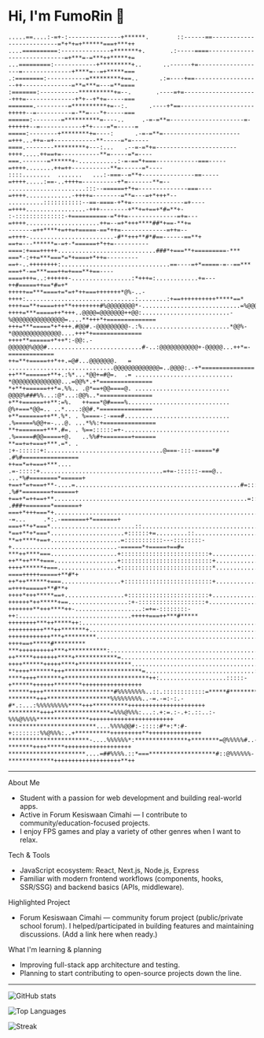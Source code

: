 # Hi, I'm FumoRin 👋

```text
.....==....:-=+-:---------------+******.        ::------==--------------------------=*+*+=+******===+***++
....==========:--------------+*******+.       .:-----====-----------------------------=+***=-=***++*****+=
...=========:------------+*********+..      ..------+=-------------------=--------------+****=--=+*****===
.:========:-----------=*********+==..      .:=----+==-------------------++--------------=**=***=---=**====
:=======:-----------**********+=--.       .----=+=---------------------+++=--------------+*+--+*+=-----===
=======.---------=**********+=--:.      .----+*==---------------------+++++--=----------=-**=---*+-----===
======:--------=**********=----..     .-=-=**=---------------------=-++++++--=------------+*+----=*=-----=
=====:--------+********+=----:      .-=-=**=----------------------=+++...++=-=+------------**-----=*=-----
====.--------*********+---:...   .--=-=*+=-----------------------++++.....++==+=-----------**=-----=*=----
===.-------=******+-...........:-=-==*+===------------===-----=++++........++=++-----------**=------=*----
::::........  .......   ...:-===--=**+---------------==-----=++++.....:==-..++++=----------+*=-------**=--
......................:::--======+*+=--------------===----=++++.............-++++=--------=**=---=+*+++*--
..........:::::::::::--==-====-+*+=---------------=+----=++++.................-+++--------+**+=+==+*#=**+-
:-::::::::::::::-+==========-=*++=--------------=+=---=++++.....................++=--=+*+++****##*+==-**+=
-------=++****+=++=+=====-==*++=-------------=++=--=++++-........................-#**+++**#*#==------==**+
==+=---******=-=+-*======+*++=----------====:+===+++++............................###*+===**+=========-***
===*-:++=***===*=*+====+*++=---------==+-..++++++++:...............................==----=+*=====-=--==***
===+*-==***===++=+===**+==----====+++=..:++++++-.................:*+++=:............+=---++#=====++==*#=+*
+++++==***====+=*=+*++===+++++++*@%-..-++++:...............................:........:+==++++++++++*****==*
++++==**+====+++**++++++++#%@@@@@@@@*-............................=%@@@@@@@%=.......:#*++****#**+=========
++++=***=====++*+++..@@@@=@@@@@@@++@@:.........................-%@@@@@@@@@@@@@@@=....**+++*+==============
+++=***=====*+*+++.#@@#.-@@@@@@@@@-.:%.........................*@@%-*@@@@@@@@@@@@@@....+++*+==============
++++**======+*++*:-@@:.-@@@@@@%@@@#...........................#-..:@@@@@@@@@@@+-@@@@@...++*=-=============
++=**+=====++*++.=@#...@@@@@@@.   = ..............................@@@@@@@@@@@@@=..@@@@:.-+*===============
++***======+**+.:%*...*@@+=#@=.  .= ............................ *@@@@@@@@@@@@@@...=@@%*.+*===============
*+**+======++*=.%%.. .@*==+@@====@. ...........................  @@@@%###%%...:@*...:@@%..*===============
+**+======++**:=%.   ++===*@#====%.............................  @%+===*@@=.. ..*....:@@#.*===============
+**=======++**.%*. . %====-:-===#.............................. .%=====%@@+=-...@. ...*%%:+===============
**+=======+***.#=. . %==::::::=+-.............................. .%=====#@@=====+@.   ..%%#+========+======
**==+=+===+***.=*. . :+-::::::+:.................................@===-:::-=====*#     .#%#================
++==*=+===+***....   .=-:::::+...................................=+=-::::::-===@..  ...*%#========*======+
+==+*=+===+**-....=...............................................#=::::::::==#=      .%#*========+======+
+==+*=++==+**.......................................................=:::::::=#-      .###+=======*=======+
===+*+++===*+...........................................................:--=...     .*:.-=======+*=======+
===+**+*===*........................::...........................................=......*=======*========+
*==+**+*===*.....................+::::::+=.........::...................................+======*=====+==++
**=+****+==+....................=:::::::::::---::::::::-+..............................-======*+=====+==#=
***++****===...................+:::::::::::::::::::::::::+.............................+=====*++=====+=+*=
++**++***+===..................+::::::::::::::::::::::::::+...........................+====++*+======++#*=
++++******+===.................+::::::::::::::::::::::::::*..........................-====+++++=====+**#*+
++*++******+===.................+:::::::::::::::::::::::::+.........................===+-=++++=====+**#**+
++++*+++*****==+.................+:::::::::::::::::::::::+........................=-:...:+++++====+**##***
++++++*++*****+==.................:+-:::::::::::::::::::+...............................+++++=====***#****
+++++++**+++****++-...................:=+=-::::::::-++:................................+++++===++***#*****
++++++++***++*****++:.................................................................+++++===*****#******
++++++++++***++*******+.............................................................:+++++++*****#********
++++++++++++***+*********..........................................................-++++==+*****#*********
***++++++++++***+***********:.....................................................+++++==++***#**********+
++*****+++++++****+************=...............................................:*+++++++++********+++**+++
++++******+++++****+***************.........................................:**++++++++****##**++++*++++++
**++++*******+++**********************=...............................:::****++++++++******+++++++++++++++
****++++*******+************************++:...................:::::-+******++++++********+++++++++++++++++
******++++********************#%%%%%%%%..::.::::::::::::=*****#**********+++++********++++++++++++++++++++
********+++******************%%%%%%%%%..-=.-=:-:.-#*.:...:%%%%%%%%%****+++**********++++++++++++++++++++++
*********++++****************=%%%@%%%:...:.+:=.:-.+:.::..:-%%%@%%%%***************++++++++++++++++++++++++
*************************....%%%%@@#:-:::::#*+:*:#-+::::::::%%@%%%:..+**********+++++++++**+++++++++++++++
***********************-....%%%%%%*:***************+********=@%%%%%#..-*******++++*****+++++++++++++++++++
**********************....=##%%%%.::*===*******************#::@%%%%%%-*************+++++++++++++++++++**++
```

---

About Me
- Student with a passion for web development and building real-world apps.
- Active in Forum Kesiswaan Cimahi — I contribute to community/education-focused projects.
- I enjoy FPS games and play a variety of other genres when I want to relax.

Tech & Tools
- JavaScript ecosystem: React, Next.js, Node.js, Express
- Familiar with modern frontend workflows (components, hooks, SSR/SSG) and backend basics (APIs, middleware).

Highlighted Project
- Forum Kesiswaan Cimahi — community forum project (public/private school forum). I helped/participated in building features and maintaining discussions. (Add a link here when ready.)

What I'm learning & planning
- Improving full-stack app architecture and testing.
- Planning to start contributing to open-source projects down the line.

___
![GitHub stats](https://github-readme-stats.vercel.app/api?username=FumoRin&show_icons=true&theme=radical)

![Top Languages](https://github-readme-stats.vercel.app/api/top-langs/?username=FumoRin&layout=compact&theme=radical)

![Streak](https://github-readme-streak-stats.herokuapp.com/?user=FumoRin&theme=dark)
